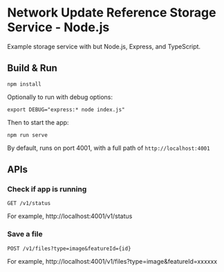 # Network Update Reference Storage Service - Node.js

Example storage service with but Node.js, Express, and TypeScript.

## Build & Run

`npm install`

Optionally to run with debug options:

`export DEBUG="express:* node index.js"`

Then to start the app:

`npm run serve`

By default, runs on port 4001, with a full path of `http://localhost:4001`

## APIs

### Check if app is running

`GET /v1/status`

For example, http://localhost:4001/v1/status

### Save a file

`POST /v1/files?type=image&featureId={id}`

For example, http://localhost:4001/v1/files?type=image&featureId=xxxxxx

